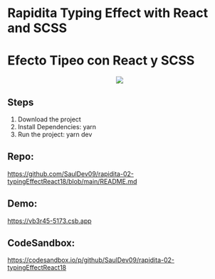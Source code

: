 # Rapidita Typing Effect with React and SCSS
# Efecto Tipeo con React y SCSS

<p align="center">
  <img src="https://github.com/SaulDev09/rapidita-02-typingEffectReact18/assets/54446713/14a50f2a-8894-4040-b2b5-ae83afd09ba1"
</p>

## Steps
1. Download the project
2. Install Dependencies: yarn
3. Run the project: yarn dev

## Repo: 
https://github.com/SaulDev09/rapidita-02-typingEffectReact18/blob/main/README.md

## Demo:
https://vb3r45-5173.csb.app

## CodeSandbox:
https://codesandbox.io/p/github/SaulDev09/rapidita-02-typingEffectReact18
